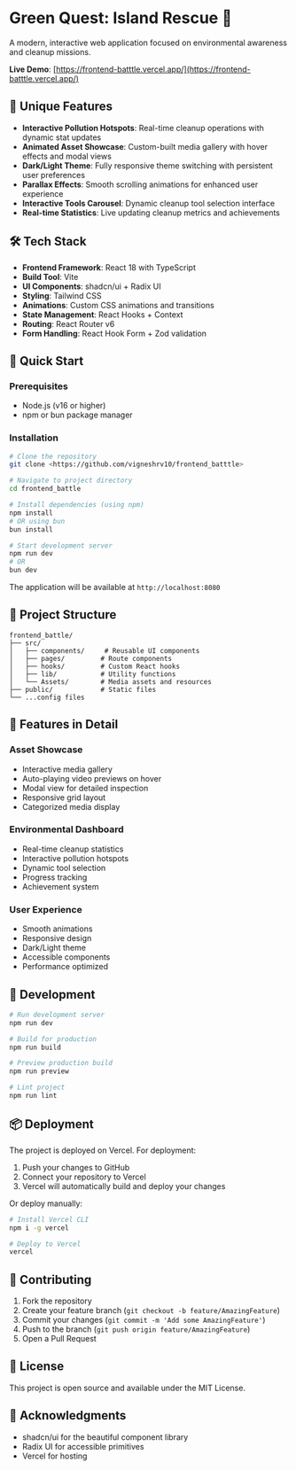 # Green Quest: Island Rescue 🌊

A modern, interactive web application focused on environmental awareness and cleanup missions.

**Live Demo**: [https://frontend-batttle.vercel.app/](https://frontend-batttle.vercel.app/)

## 🌟 Unique Features

- **Interactive Pollution Hotspots**: Real-time cleanup operations with dynamic stat updates
- **Animated Asset Showcase**: Custom-built media gallery with hover effects and modal views
- **Dark/Light Theme**: Fully responsive theme switching with persistent user preferences
- **Parallax Effects**: Smooth scrolling animations for enhanced user experience
- **Interactive Tools Carousel**: Dynamic cleanup tool selection interface
- **Real-time Statistics**: Live updating cleanup metrics and achievements

## 🛠️ Tech Stack

- **Frontend Framework**: React 18 with TypeScript
- **Build Tool**: Vite
- **UI Components**: shadcn/ui + Radix UI
- **Styling**: Tailwind CSS
- **Animations**: Custom CSS animations and transitions
- **State Management**: React Hooks + Context
- **Routing**: React Router v6
- **Form Handling**: React Hook Form + Zod validation

## 🚀 Quick Start

### Prerequisites

- Node.js (v16 or higher)
- npm or bun package manager

### Installation

```bash
# Clone the repository
git clone <https://github.com/vigneshrv10/frontend_batttle>

# Navigate to project directory
cd frontend_battle

# Install dependencies (using npm)
npm install
# OR using bun
bun install

# Start development server
npm run dev
# OR
bun dev
```

The application will be available at `http://localhost:8080`

## 📁 Project Structure

```
frontend_battle/
├── src/
│   ├── components/     # Reusable UI components
│   ├── pages/         # Route components
│   ├── hooks/         # Custom React hooks
│   ├── lib/           # Utility functions
│   └── Assets/        # Media assets and resources
├── public/            # Static files
└── ...config files
```

## 🎨 Features in Detail

### Asset Showcase
- Interactive media gallery
- Auto-playing video previews on hover
- Modal view for detailed inspection
- Responsive grid layout
- Categorized media display

### Environmental Dashboard
- Real-time cleanup statistics
- Interactive pollution hotspots
- Dynamic tool selection
- Progress tracking
- Achievement system

### User Experience
- Smooth animations
- Responsive design
- Dark/Light theme
- Accessible components
- Performance optimized

## 🔧 Development

```bash
# Run development server
npm run dev

# Build for production
npm run build

# Preview production build
npm run preview

# Lint project
npm run lint
```

## 📦 Deployment

The project is deployed on Vercel. For deployment:

1. Push your changes to GitHub
2. Connect your repository to Vercel
3. Vercel will automatically build and deploy your changes

Or deploy manually:
```bash
# Install Vercel CLI
npm i -g vercel

# Deploy to Vercel
vercel
```

## 🤝 Contributing

1. Fork the repository
2. Create your feature branch (`git checkout -b feature/AmazingFeature`)
3. Commit your changes (`git commit -m 'Add some AmazingFeature'`)
4. Push to the branch (`git push origin feature/AmazingFeature`)
5. Open a Pull Request

## 📝 License

This project is open source and available under the MIT License.

## 🙏 Acknowledgments

- shadcn/ui for the beautiful component library
- Radix UI for accessible primitives
- Vercel for hosting

